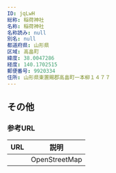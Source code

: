 ```yaml
---
ID: jqLwH
総称: 稲荷神社
名称: 稲荷神社
名称読み: null
別名: null
都道府県: 山形県
区域: 高畠町
緯度: 38.0047286
経度: 140.1702515
郵便番号: 9920334
住所: 山形県東置賜郡高畠町一本柳１４７７
---
```


## その他

### 参考URL

| URL | 説明          |
| --- | ------------- |
|     | OpenStreetMap |
